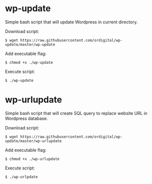 # wp-update
Simple bash script that will update Wordpress in current directory.

Download script:

`$ wget https://raw.githubusercontent.com/ordigital/wp-update/master/wp-update`

Add executable flag:

`$ chmod +x ./wp-update`

Execute script:

`$ ./wp-update`

# wp-urlupdate
Simple bash script that will create SQL query to replace website URL in Wordpress database.

Download script:

`$ wget https://raw.githubusercontent.com/ordigital/wp-update/master/wp-urlupdate`

Add executable flag:

`$ chmod +x ./wp-urlupdate`

Execute script:

`$ ./wp-urlpdate`
